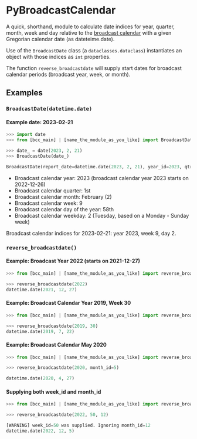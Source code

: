 # PyBroadcastCalendar

A quick, shorthand, module to calculate date indices for year, quarter, month,
week and day relative to the [broadcast
calendar](https://en.wikipedia.org/wiki/Broadcast_calendar) with a given
Gregorian calendar date (as dateteime.date).

Use of the `BroadcastDate` class (a
`dataclasses.dataclass`) instantiates an object with those indices as `int`
properties.

The function `reverse_broadcastdate` will supply start dates for broadcast
calendar periods (broadcast year, week, or month).

## Examples

### `BroadcastDate(datetime.date)`

#### Example date: 2023-02-21

```python
>>> import date
>>> from [bcc_main] | [name_the_module_as_you_like] import BroadcastDate

>>> date_ = date(2023, 2, 21)
>>> BroadcastDate(date_)

BroadcastDate(report_date=datetime.date(2023, 2, 21), year_id=2023, qtr_id=1, month_id=2, day_id=58, weekday_id=2, week_id=9)
```

- Broadcast calendar year: 2023 (broadcast calendar year 2023  starts on
  2022-12-26)
- Broadcast calendar quarter: 1st
- Broadcast calendar month: February (2)
- Broadcast calendar week: 9
- Broadcast calendar day of the year: 58th
- Broadcast calendar weekday: 2 (Tuesday, based on a Monday - Sunday week)

Broadcast calendar indices for 2023-02-21: year 2023, week 9, day 2.

### `reverse_broadcastdate()`

#### Example: Broadcast Year 2022 (starts on 2021-12-27)

```python
>>> from [bcc_main] | [name_the_module_as_you_like] import reverse_broadcastdate

>>> reverse_broadcastdate(2022)
datetime.date(2021, 12, 27)
```

#### Example: Broadcast Calendar Year 2019, Week 30

```python
>>> from [bcc_main] | [name_the_module_as_you_like] import reverse_broadcastdate

>>> reverse_broadcastdate(2019, 30)
datetime.date(2019, 7, 22)
```

#### Example: Broadcast Calendar May 2020

```python
>>> from [bcc_main] | [name_the_module_as_you_like] import reverse_broadcastdate

>>> reverse_broadcastdate(2020, month_id=5)

datetime.date(2020, 4, 27)
```

#### Supplying both week_id and month_id

```python
>>> from [bcc_main] | [name_the_module_as_you_like] import reverse_broadcastdate

>>> reverse_broadcastdate(2022, 50, 12)

[WARNING] week_id=50 was supplied. Ignoring month_id=12
datetime.date(2022, 12, 5)
```
